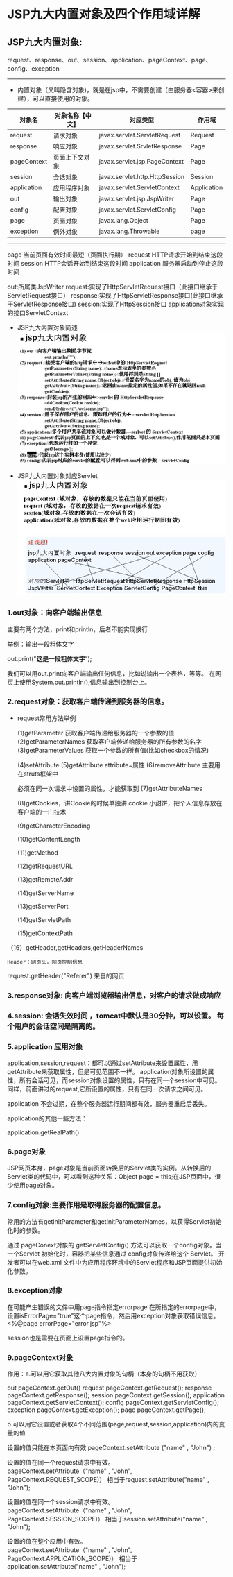 # JSP九大内置对象及四个作用域详解

## JSP九大内置对象:
  request、response、out、session、application、pageContext、page、config、exception

---
- 内置对象（又叫隐含对象)，就是在jsp中，不需要创建（由服务器<容器>来创建），可以直接使用的对象。

对象名 | 对象名称【中文】 | 对应类型 | 作用域
---- | --- | --- | --- 
request      |       请求对象　         |      javax.servlet.ServletRequest     |      Request
response      |      响应对象          |       javax.servlet.SrvletResponse      |       Page
pageContext    |     页面上下文对象     |      javax.servlet.jsp.PageContext     |     Page
session        |     会话对象           |      javax.servlet.http.HttpSession   |      Session
application    |     应用程序对象       |      javax.servlet.ServletContext      |    Application
out           |      输出对象         |        javax.servlet.jsp.JspWriter      |     Page
config       |       配置对象         |        javax.servlet.ServletConfig      |     Page
page          |      页面对象         |        javax.lang.Object                 |    Page
exception     |      例外对象        |         javax.lang.Throwable              |    page

---

page 当前页面有效时间最短（页面执行期）
request HTTP请求开始到结束这段时间
session HTTP会话开始到结束这段时间
application 服务器启动到停止这段时间

  out:所属类JspWriter
  request:实现了HttpServletRequest接口（此接口继承于ServletRequest接口）
  response:实现了HttpServletResponse接口(此接口继承于ServletResponse接口)
  session:实现了HttpSession接口
  application对象实现的接口ServletContext 


- JSP九大内置对象简述
![JSP九大内置对象简述.png](JSP九大内置对象简述.png)

- JSP九大内置对象对应Servlet
![JSP九大内置对象对应Servlet.png](JSP九大内置对象对应Servlet.png "JSP九大内置对象对应Servlet")


### 1.out对象：向客户端输出信息

主要有两个方法，print和println，后者不能实现换行  

 举例：输出一段粗体文字

  out.print("<b>这是一段粗体文字</b>");

 我们可以用out.print向客户端输出任何信息，比如说输出一个表格，等等。
 在网页上使用System.out.println(),信息输出到控制台上。



### 2.request对象：获取客户端传递到服务器的信息。
                     

- request常用方法举例

  (1)getParameter
     获取客户端传递给服务器的一个参数的值
  (2)getParameterNames
     获取客户端传递给服务器的所有参数的名字
  (3)getParameterValues
     获取一个参数的所有值(比如checkbox的情况)
 
  (4)setAttribute
  (5)getAttribute            attribute=属性
  (6)removeAttribute
  主要用在struts框架中

  必须在同一次请求中设置的属性，才能获取到
   (7)getAttributeNames


  (8)getCookies，讲Cookie的时候单独讲
    cookie 小甜饼，把个人信息存放在客户端的一门技术


  (9)getCharacterEncoding
 
  (10)getContentLength


  (11)getMethod


  (12)getRequestURL


  (13)getRemoteAddr


  (14)getServerName


  (13)getServerPort


  (14)getServletPath


  (15)getContextPath


 （16）getHeader,getHeaders,getHeaderNames
    
    Header：网页头，网页控制信息
   
   request.getHeader("Referer") 来自的网页

### 3.response对象: 向客户端浏览器输出信息，对客户的请求做成响应
 
### 4.session: 会话失效时间 ，tomcat中默认是30分钟，可以设置。 每个用户的会话空间是隔离的。

### 5.application 应用对象
  
  application,session,request：都可以通过setAttribute来设置属性，用getAttribute来获取属性，但是可见范围不一样。
  application对象所设置的属性，所有会话可见，而session对象设置的属性，只有在同一个session中可见。
  同样，前面讲过的request,它所设置的属性，只有在同一次请求之间可见。

 application 不会过期，在整个服务器运行期间都有效，服务器重启后丢失。

  application的其他一些方法：
  
  application.getRealPath()

### 6.page对象
  
  JSP网页本身，page对象是当前页面转换后的Servlet类的实例。从转换后的Servlet类的代码中，可以看到这种关系：Object page = this;在JSP页面中，很少使用page对象。
  
### 7.config对象:主要作用是取得服务器的配置信息。
  常用的方法有getInitParameter和getInitParameterNames，以获得Servlet初始化时的参数。

  通过 pageConext对象的 getServletConfig() 方法可以获取一个config对象。当一个Servlet 初始化时，容器把某些信息通过 config对象传递给这个 Servlet。 开发者可以在web.xml 文件中为应用程序环境中的Servlet程序和JSP页面提供初始化参数。

### 8.exception对象
   在可能产生错误的文件中用page指令指定errorpage
   在所指定的errorpage中，设置isErrorPage="true"这个page指令，然后用exception对象获取错误信息。
  <%@page errorPage="error.jsp"%>  

  session也是需要在页面上设置page指令的。

### 9.pageContext对象

  作用：a.可以用它获取其他八大内置对象的句柄（本身的句柄不用获取）

  out
  pageContext.getOut()
  request
  pageContext.getRequest();
  response
  pageContext.getResponse();
  session
  pageContext.getSession();
  application
  pageContext.getServletContext();
  config
  pageContext.getServletConfig();
  exception
  pageContext.getException();
  page
  pageContext.getPage();


  b.可以用它设置或者获取4个不同范围(page,request,session,application)内的变量的值


  设置的值只能在本页面内有效
  pageContext.setAttribute ("name" , "John") ;


  设置的值在同一个request请求中有效。   
  pageContext.setAttribute（"name" , "John", PageContext.REQUEST_SCOPE)）
  相当于request.setAttribute("name" , "John");


  设置的值在同一个session请求中有效。   
  pageContext.setAttribute（"name" , "John", PageContext.SESSION_SCOPE)）
  相当于session.setAttribute("name" , "John");


  设置的值在整个应用中有效。   
  pageContext.setAttribute（"name" , "John", PageContext.APPLICATION_SCOPE)）
  相当于application.setAttribute("name" , "John");